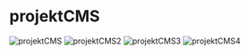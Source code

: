 # projektCMS
![projektCMS](https://user-images.githubusercontent.com/70195807/145820635-db2f9b61-8f8f-4e80-93a6-5caa783b3754.png)
![projektCMS2](https://user-images.githubusercontent.com/70195807/145820645-55d1aa00-e3b3-4689-b69a-57e0f0d1d3ee.png)
![projektCMS3](https://user-images.githubusercontent.com/70195807/145820652-36872fd9-bbb1-4223-a8ea-f25b6dfb4302.png)
![projektCMS4](https://user-images.githubusercontent.com/70195807/145820657-f4a5bf63-5280-4acb-95a9-fa11a35113a4.png)
